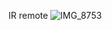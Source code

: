 IR remote
![IMG_8753](https://user-images.githubusercontent.com/54129577/72268367-09121c00-3665-11ea-9f20-4e9135e0f320.JPG)
